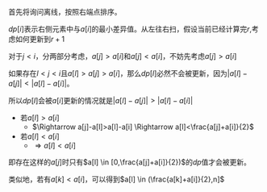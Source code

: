 首先将询问离线，按照右端点排序。

$dp[i]$表示右侧元素中与$a[i]$的最小差异值。从左往右扫，假设当前已经计算完$r$,考虑如何更新到$r+1$

对于$j<i$，分两部分考虑，$a[j]>a[i]$和$a[j]<a[i]$，不妨先考虑$a[j]>a[i]$

如果存在$l<j<i$且$a[l]>a[j]>a[i]$，那么$dp[l]$必然不会被更新，因为$|a[l]-a[j]|<|a[l]-a[i]|$。

所以$dp[l]$会被$a[i]$更新的情况就是$|a[l]-a[j]| > |a[l]-a[i]|$

- 若$a[l]>a[i]$
  - $\Rightarrow a[j]-a[l]>a[l]-a[i] \Rightarrow a[l]<\frac{a[j]+a[i]}{2}$
- 若$a[l]<a[i]$
  - $\Rightarrow a[l]<a[i]$

即存在这样的$a[j]$时只有$a[l] \in [0,\frac{a[j]+a[i]}{2})$的$dp$值才会被更新。

类似地，若有$a[k]<a[i]$，可以得到$a[l] \in (\frac{a[k]+a[i]}{2},n]$